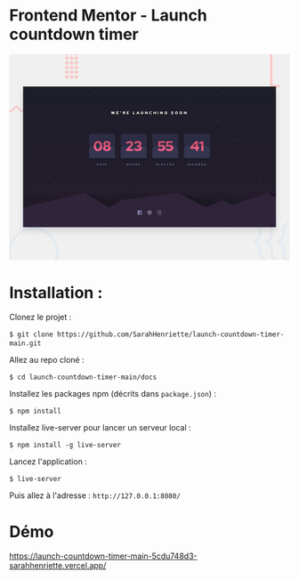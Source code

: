 # Frontend Mentor - Launch countdown timer

![Design preview for the Launch countdown timer coding challenge](./design/desktop-preview.jpg)

# Installation : 
Clonez le projet :
```
$ git clone https://github.com/SarahHenriette/launch-countdown-timer-main.git
```

Allez au repo cloné :
```
$ cd launch-countdown-timer-main/docs
```

Installez les packages npm (décrits dans `package.json`) :
```
$ npm install
```

Installez live-server pour lancer un serveur local :
```
$ npm install -g live-server
```

Lancez l'application :
```
$ live-server
```

Puis allez à l'adresse : `http://127.0.0.1:8080/`

# Démo 
https://launch-countdown-timer-main-5cdu748d3-sarahhenriette.vercel.app/